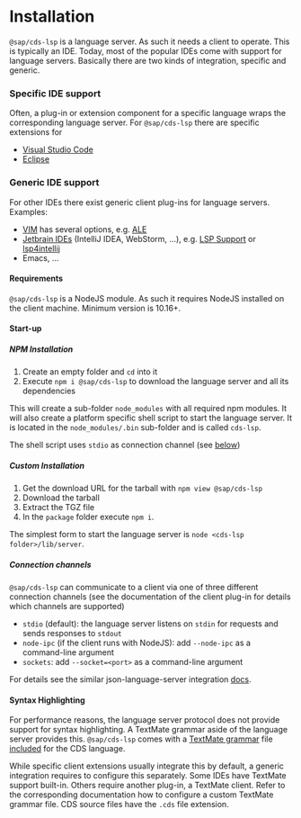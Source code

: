 # Installation

```@sap/cds-lsp``` is a language server. As such it needs a client to operate. This is typically an IDE. 
Today, most of the popular IDEs come with support for language servers. Basically there are two kinds of integration, specific and generic.

### Specific IDE support
Often, a plug-in or extension component for a specific language wraps the corresponding language server. For ```@sap/cds-lsp``` there are specific extensions for
- [Visual Studio Code](https://cap.cloud.sap/docs/get-started/tools#vscode)
- [Eclipse](https://cap.cloud.sap/docs/get-started/tools#eclipse)
### Generic IDE support
For other IDEs there exist generic client plug-ins for language servers. Examples:
  - [VIM](https://www.vim.org/) has several options, e.g. [ALE](https://github.com/dense-analysis/ale)
  - [Jetbrain IDEs](https://www.jetbrains.com/products.html#type=ide) (IntelliJ IDEA, WebStorm, ...), e.g. [LSP Support](https://plugins.jetbrains.com/plugin/10209-lsp-support) or [lsp4intellij](https://github.com/ballerina-platform/lsp4intellij) 
  - Emacs, ...

#### Requirements
```@sap/cds-lsp``` is a NodeJS module. As such it requires NodeJS installed on the client machine. Minimum version is 10.16+.

#### Start-up

##### NPM Installation

1) Create an empty folder and ```cd``` into it
2) Execute ```npm i @sap/cds-lsp``` to download the language server and all its dependencies

This will create a sub-folder ```node_modules``` with all required npm modules.
It will also create a platform specific shell script to start the language server. It is located in the ```node_modules/.bin``` sub-folder and is called ```cds-lsp```. 

The shell script uses ```stdio``` as connection channel (see [below](#connection-channels)) 

##### Custom Installation

1) Get the download URL for the tarball with ```npm view @sap/cds-lsp```
2) Download the tarball
3) Extract the TGZ file
4) In the ```package``` folder execute ```npm i```.

The simplest form to start the language server is ```node <cds-lsp folder>/lib/server```.

##### Connection channels

```@sap/cds-lsp``` can communicate to a client via one of three different connection channels (see the documentation of the client plug-in for details which channels are supported)
- ```stdio``` (default): the language server listens on ```stdin``` for requests and sends responses to ```stdout```
- ```node-ipc``` (if the client runs with NodeJS): add ```--node-ipc``` as a command-line argument
- ```sockets```: add ```--socket=<port>``` as a command-line argument

For details see the similar json-language-server integration [docs](https://github.com/vscode-langservers/vscode-json-languageserver#integrate).

#### Syntax Highlighting
For performance reasons, the language server protocol does not provide support for syntax highlighting. A TextMate grammar aside of the language server provides this. ```@sap/cds-lsp``` comes with a [TextMate grammar](https://macromates.com/manual/en/language_grammars) file [included](./syntaxes/cds.tmLanguage.json) for the CDS language. 

While specific client extensions usually integrate this by default, a generic integration requires to configure this separately.
Some IDEs have TextMate support built-in. Others require another plug-in, a TextMate client. 
Refer to the corresponding documentation how to configure a custom TextMate grammar file. CDS source files have the ```.cds``` file extension. 
